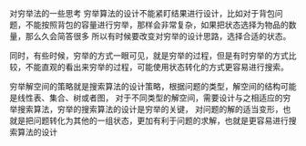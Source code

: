 
对穷举法的一些思考
穷举算法的设计不能紧盯结果进行设计，比如对于背包问题，不能按照背包的容量进行穷举，那样会非常复杂，如果把状态选择为物品的数量，那么久会简答很多
所以有时候要改变对穷举的设计思路，选择合适的状态。

同时，有些时候，穷举的方式一眼可见，就是穷举的过程，但是有时穷举的方式比较，不能直观的看出来穷举的过程，可能使用状态转化的方式更容易进行搜索。

穷举解空间的策略就是搜索算法的设计策略，根据问题的类型，解空间的结构可能是线性表、集合、树或者图，
对于不同类型的解空间，需要设计与之相适应的穷举搜索算法，穷举的搜索算法的设计是穷举的关键，
对问题的解的适当变形，也就是把问题转化为其他的一组状态，更加有利于问题的求解，也就是更容易进行搜索算法的设计








































